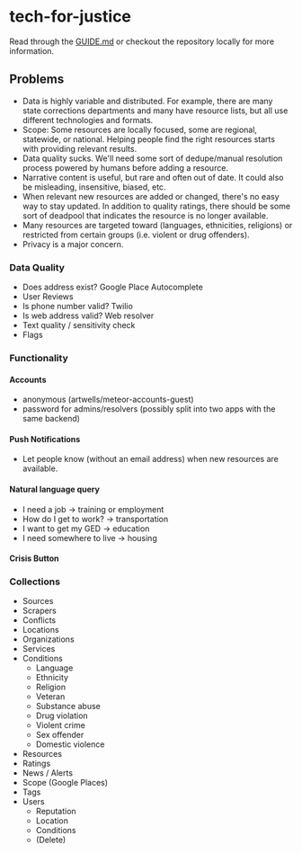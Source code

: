 # tech-for-justice

Read through the [GUIDE.md](https://github.com/matteodem/meteor-boilerplate/blob/master/GUIDE.md) or checkout the repository locally for more information.

## Problems
- Data is highly variable and distributed. For example, there are many state corrections departments and many have resource lists, but all use different technologies and formats.
- Scope: Some resources are locally focused, some are regional, statewide, or national. Helping people find the right resources starts with providing relevant results.
- Data quality sucks. We'll need some sort of dedupe/manual resolution process powered by humans before adding a resource. 
- Narrative content is useful, but rare and often out of date. It could also be misleading, insensitive, biased, etc.
- When relevant new resources are added or changed, there's no easy way to stay updated. In addition to quality ratings, there should be some sort of deadpool that indicates the resource is no longer available.
- Many resources are targeted toward (languages, ethnicities, religions) or restricted from certain groups (i.e. violent or drug offenders).
- Privacy is a major concern.

### Data Quality
- Does address exist? Google Place Autocomplete
- User Reviews
- Is phone number valid? Twilio
- Is web address valid? Web resolver
- Text quality / sensitivity check
- Flags

### Functionality
#### Accounts
- anonymous (artwells/meteor-accounts-guest)
- password for admins/resolvers (possibly split into two apps with the same backend)

#### Push Notifications
- Let people know (without an email address) when new resources are available.

#### Natural language query
- I need a job -> training or employment
- How do I get to work? -> transportation
- I want to get my GED -> education
- I need somewhere to live -> housing

#### Crisis Button

### Collections
- Sources
- Scrapers
- Conflicts
- Locations
- Organizations
- Services
- Conditions
	- Language
	- Ethnicity
	- Religion
	- Veteran
	- Substance abuse
	- Drug violation
	- Violent crime
	- Sex offender
	- Domestic violence
- Resources
- Ratings
- News / Alerts
- Scope (Google Places)
- Tags
- Users
	- Reputation
	- Location
	- Conditions
	- (Delete)


